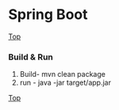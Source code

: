 # Spring Boot
[Top](#top)

### Build & Run ###

1. Build- mvn clean package
1. run - java -jar target/app.jar

[Top](#top)